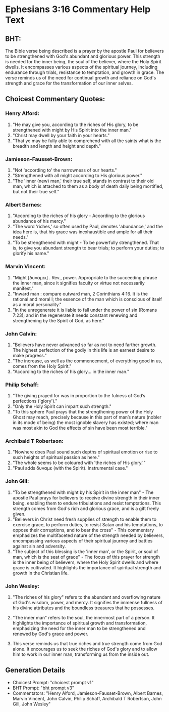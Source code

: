 # Ephesians 3:16 Commentary Help Text

## BHT:
The Bible verse being described is a prayer by the apostle Paul for believers to be strengthened with God's abundant and glorious power. This strength is needed for the inner being, the soul of the believer, where the Holy Spirit dwells. It encompasses various aspects of the spiritual journey, including endurance through trials, resistance to temptation, and growth in grace. The verse reminds us of the need for continual growth and reliance on God's strength and grace for the transformation of our inner selves.

## Choicest Commentary Quotes:
### Henry Alford:
1) "He may give you, according to the riches of His glory, to be strengthened with might by His Spirit into the inner man." 
2) "Christ may dwell by your faith in your hearts." 
3) "That ye may be fully able to comprehend with all the saints what is the breadth and length and height and depth."

### Jamieson-Fausset-Brown:
1. "Not 'according to' the narrowness of our hearts." 
2. "Strengthened with all might according to His glorious power." 
3. "The 'inner (new) man,' their true self, stands in contrast to their old man, which is attached to them as a body of death daily being mortified, but not their true self."

### Albert Barnes:
1. "According to the riches of his glory - According to the glorious abundance of his mercy."
2. "The word 'riches,' so often used by Paul, denotes 'abundance,' and the idea here is, that his grace was inexhaustible and ample for all their needs."
3. "To be strengthened with might - To be powerfully strengthened. That is, to give you abundant strength to bear trials; to perform your duties; to glorify his name."

### Marvin Vincent:
1. "Might [δυναμει] . Rev., power. Appropriate to the succeeding phrase the inner man, since it signifies faculty or virtue not necessarily manifest."
2. "Inward man : compare outward man, 2 Corinthians 4:16. It is the rational and moral I; the essence of the man which is conscious of itself as a moral personality."
3. "In the unregenerate it is liable to fall under the power of sin (Romans 7:23); and in the regenerate it needs constant renewing and strengthening by the Spirit of God, as here."

### John Calvin:
1. "Believers have never advanced so far as not to need farther growth. The highest perfection of the godly in this life is an earnest desire to make progress." 
2. "The increase, as well as the commencement, of everything good in us, comes from the Holy Spirit." 
3. "According to the riches of his glory... in the inner man."

### Philip Schaff:
1. "The giving prayed for was in proportion to the fulness of God’s perfections ('glory')." 
2. "Only the Holy Spirit can impart such strength." 
3. "To this sphere Paul prays that the strengthening power of the Holy Ghost may reach, precisely because in this part of man’s nature (nobler in its mode of being) the most ignoble slavery has existed; where man was most akin to God the effects of sin have been most terrible."

### Archibald T Robertson:
1. "Nowhere does Paul sound such depths of spiritual emotion or rise to such heights of spiritual passion as here." 
2. "The whole seems to be coloured with 'the riches of His glory.'" 
3. "Paul adds δυναμε (with the Spirit). Instrumental case."

### John Gill:
1. "To be strengthened with might by his Spirit in the inner man" - The apostle Paul prays for believers to receive divine strength in their inner being, enabling them to endure tribulations and resist temptations. This strength comes from God's rich and glorious grace, and is a gift freely given. 
2. "Believers in Christ need fresh supplies of strength to enable them to exercise grace, to perform duties, to resist Satan and his temptations, to oppose their corruptions, and to bear the cross" - This commentary emphasizes the multifaceted nature of the strength needed by believers, encompassing various aspects of their spiritual journey and battles against sin and adversity. 
3. "The subject of this blessing is the 'inner man', or the Spirit, or soul of man, which is the seat of grace" - The focus of this prayer for strength is the inner being of believers, where the Holy Spirit dwells and where grace is cultivated. It highlights the importance of spiritual strength and growth in the Christian life.

### John Wesley:
1. "The riches of his glory" refers to the abundant and overflowing nature of God's wisdom, power, and mercy. It signifies the immense fullness of his divine attributes and the boundless treasures that he possesses.

2. "The inner man" refers to the soul, the innermost part of a person. It highlights the importance of spiritual growth and transformation, emphasizing the need for the inner man to be strengthened and renewed by God's grace and power.

3. This verse reminds us that true riches and true strength come from God alone. It encourages us to seek the riches of God's glory and to allow him to work in our inner man, transforming us from the inside out.


## Generation Details
- Choicest Prompt: "choicest prompt v1"
- BHT Prompt: "bht prompt v3"
- Commentators: "Henry Alford, Jamieson-Fausset-Brown, Albert Barnes, Marvin Vincent, John Calvin, Philip Schaff, Archibald T Robertson, John Gill, John Wesley"
